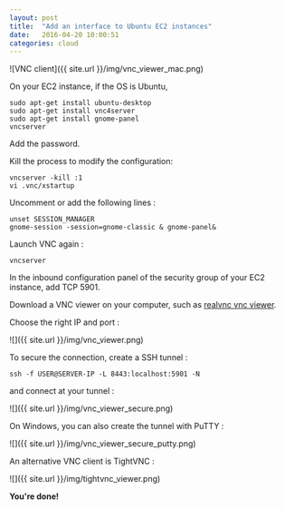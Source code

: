 ```yaml
---
layout: post
title:  "Add an interface to Ubuntu EC2 instances"
date:   2016-04-20 10:00:51
categories: cloud
---
```


![VNC client]({{ site.url }}/img/vnc_viewer_mac.png)


On your EC2 instance, if the OS is Ubuntu,

```
sudo apt-get install ubuntu-desktop
sudo apt-get install vnc4server
sudo apt-get install gnome-panel
vncserver
```

Add the password.

Kill the process to modify the configuration:

```
vncserver -kill :1
vi .vnc/xstartup
```

Uncomment or add the following lines :

```
unset SESSION_MANAGER
gnome-session -session=gnome-classic & gnome-panel&
```

Launch VNC again :

```
vncserver
```

In the inbound configuration panel of the security group of your EC2 instance, add TCP 5901.

Download a VNC viewer on your computer, such as [realvnc vnc viewer](https://www.realvnc.com/download/viewer/).

Choose the right IP and port :

![]({{ site.url }}/img/vnc_viewer.png)

To secure the connection, create a SSH tunnel :

    ssh -f USER@SERVER-IP -L 8443:localhost:5901 -N

and connect at your tunnel :

![]({{ site.url }}/img/vnc_viewer_secure.png)    

On Windows, you can also create the tunnel with PuTTY :

![]({{ site.url }}/img/vnc_viewer_secure_putty.png)  

An alternative VNC client is TightVNC :


![]({{ site.url }}/img/tightvnc_viewer.png)

**You're done!**
